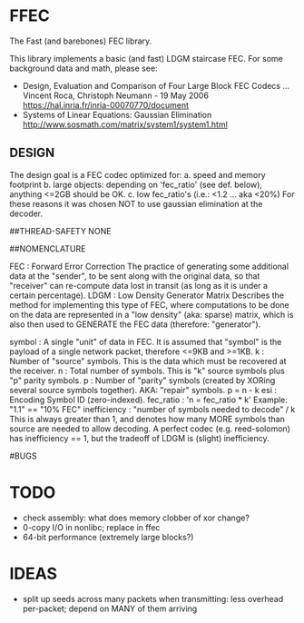 # FFEC
The Fast (and barebones) FEC library.

This library implements a basic (and fast) LDGM staircase FEC.
For some background data and math, please see:

- Design, Evaluation and Comparison of Four Large Block FEC Codecs ...
	Vincent Roca, Christoph Neumann - 19 May 2006
	https://hal.inria.fr/inria-00070770/document
- Systems of Linear Equations: Gaussian Elimination
	http://www.sosmath.com/matrix/system1/system1.html


## DESIGN
The design goal is a FEC codec optimized for:
	a. speed and memory footprint
	b. large objects: depending on 'fec_ratio' (see def. below),
		anything <=2GB should be OK.
	c. low fec_ratio's (i.e.: <1.2 ... aka <20%)
For these reasons it was chosen NOT to use gaussian elimination
	at the decoder.


##THREAD-SAFETY
NONE


##NOMENCLATURE

FEC		:	Forward Error Correction
			The practice of generating some additional data at the
				"sender", to be sent along with the original data,
				so that "receiver" can re-compute data lost
				in transit (as long as it is under a certain
				percentage).
LDGM		:	Low Density Generator Matrix
			Describes the method for implementing this type of FEC,
				where computations to be done on the data
				are represented in a "low density" (aka: sparse)
				matrix, which is also then used to GENERATE the
				FEC data (therefore: "generator").

symbol		:	A single "unit" of data in FEC.
			It is assumed that "symbol" is the payload of a single
				network packet, therefore <=9KB and >=1KB.
k		:	Number of "source" symbols.
			This is the data which must be recovered at the receiver.
n		:	Total number of symbols.
			This is "k" source symbols plus "p" parity symbols.
p		:	Number of "parity" symbols (created by XORing several source symbols together).
			AKA: "repair" symbols.
			p = n - k
esi		:	Encoding Symbol ID (zero-indexed).
fec_ratio	:	'n = fec_ratio * k'
			Example: "1.1" == "10% FEC"
inefficiency	:	"number of symbols needed to decode" / k
			This is always greater than 1, and denotes
				how many MORE symbols than source are needed
				to allow decoding.
			A perfect codec (e.g. reed-solomon) has inefficiency == 1,
				but the tradeoff of LDGM is (slight) inefficiency.

#BUGS


# TODO
-	check assembly: what does memory clobber of xor change?
-	0-copy I/O in nonlibc; replace in ffec
-	64-bit performance (extremely large blocks?)

# IDEAS
-	split up seeds across many packets when transmitting:
		less overhead per-packet; depend on MANY of them arriving
